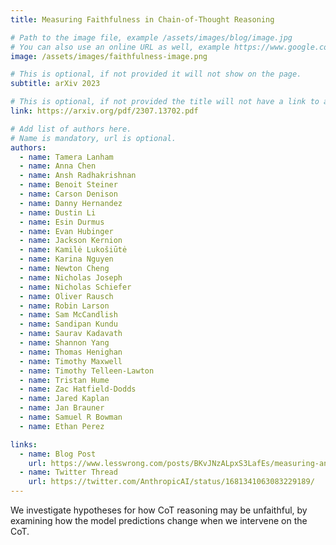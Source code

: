 ```yaml
---
title: Measuring Faithfulness in Chain-of-Thought Reasoning

# Path to the image file, example /assets/images/blog/image.jpg
# You can also use an online URL as well, example https://www.google.com/image.jpg
image: /assets/images/faithfulness-image.png

# This is optional, if not provided it will not show on the page.
subtitle: arXiv 2023

# This is optional, if not provided the title will not have a link to anywhere
link: https://arxiv.org/pdf/2307.13702.pdf

# Add list of authors here.
# Name is mandatory, url is optional.
authors:
  - name: Tamera Lanham
  - name: Anna Chen
  - name: Ansh Radhakrishnan
  - name: Benoit Steiner
  - name: Carson Denison
  - name: Danny Hernandez
  - name: Dustin Li
  - name: Esin Durmus
  - name: Evan Hubinger
  - name: Jackson Kernion
  - name: Kamilė Lukošiūtė
  - name: Karina Nguyen
  - name: Newton Cheng
  - name: Nicholas Joseph
  - name: Nicholas Schiefer
  - name: Oliver Rausch
  - name: Robin Larson
  - name: Sam McCandlish
  - name: Sandipan Kundu
  - name: Saurav Kadavath
  - name: Shannon Yang
  - name: Thomas Henighan
  - name: Timothy Maxwell
  - name: Timothy Telleen-Lawton
  - name: Tristan Hume
  - name: Zac Hatfield-Dodds
  - name: Jared Kaplan
  - name: Jan Brauner
  - name: Samuel R Bowman
  - name: Ethan Perez

links:
  - name: Blog Post
    url: https://www.lesswrong.com/posts/BKvJNzALpxS3LafEs/measuring-and-improving-the-faithfulness-of-model-generated
  - name: Twitter Thread
    url: https://twitter.com/AnthropicAI/status/1681341063083229189/
---
```


<!--Abstract-->

We investigate hypotheses for how CoT reasoning may be unfaithful, by examining how the model predictions change when we intervene on the CoT.
